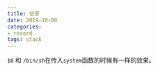 ```yaml
---
title: 记录
date: 2019-10-08
categories:
- record
tags: stack
---
```


`$0` 和 `/bin/sh`在传入`system`函数的时候有一样的效果。